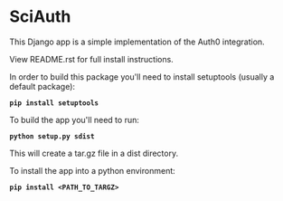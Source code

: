 # SciAuth

This Django app is a simple implementation of the Auth0 integration.

View README.rst for full install instructions.

In order to build this package you'll need to install setuptools (usually a default package):

**`pip install setuptools`**

To build the app you'll need to run: 

**`python setup.py sdist`**

This will create a tar.gz file in a dist directory.

To install the app into a python environment:

**`pip install <PATH_TO_TARGZ>`**
